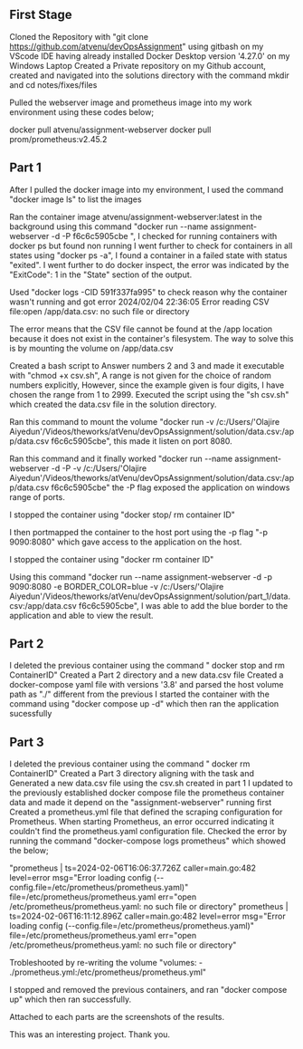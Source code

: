 ## First Stage
Cloned the Repository with "git clone https://github.com/atvenu/devOpsAssignment" using gitbash on my VScode IDE having already installed Docker Desktop version '4.27.0' on my Windows Laptop
Created a Private repository on my Github account, created and navigated into the solutions directory with the command mkdir and cd notes/fixes/files 

Pulled the webserver image and prometheus image into my work environment using these codes below;

docker pull atvenu/assignment-webserver
docker pull prom/prometheus:v2.45.2

## Part 1
After I pulled the docker image into my environment, I used the command "docker image ls" to list the images

Ran the container image atvenu/assignment-webserver:latest in the background using this command "docker run --name assignment-webserver -d -P f6c6c5905cbe ", I checked for running containers with docker ps but found non running I went further to check for containers in all states using "docker ps -a", I found a container in a failed state with status "exited". I went further to do docker inspect, the error was indicated by the "ExitCode": 1 in the "State" section of the output.

Used "docker logs -CID 591f337fa995" to check reason why the container wasn't running and got error 2024/02/04 22:36:05 Error reading CSV file:open /app/data.csv: no such file or directory

The error means that the CSV file cannot be found at the /app location because it does not exist in the container's filesystem. The way to solve this is by mounting the volume on /app/data.csv

Created a bash script to Answer numbers 2 and 3 and made it executable with "chmod +x csv.sh", A range is not given for the choice of random numbers explicitly, However, since the example given is four digits, I have chosen the range from 1 to 2999. Executed the script using the "sh csv.sh" which created the data.csv file in the solution directory.

Ran this command to mount the volume "docker run -v /c:/Users/'Olajire Aiyedun'/Videos/theworks/atVenu/devOpsAssignment/solution/data.csv:/app/data.csv f6c6c5905cbe", this made it listen on port 8080.

Ran this command and it finally worked "docker run --name assignment-webserver -d -P -v /c:/Users/'Olajire Aiyedun'/Videos/theworks/atVenu/devOpsAssignment/solution/data.csv:/app/data.csv f6c6c5905cbe" the -P flag exposed the application on windows range of ports.

I stopped the container using "docker stop/ rm container ID"

I then portmapped the container to the host port using the -p flag "-p 9090:8080" which gave access to the application on the host.

I stopped the container using "docker rm container ID"

Using this command "docker run --name assignment-webserver -d -p 9090:8080  -e BORDER_COLOR=blue -v /c:/Users/'Olajire Aiyedun'/Videos/theworks/atVenu/devOpsAssignment/solution/part_1/data.csv:/app/data.csv f6c6c5905cbe", I was able to add the blue border to the application and able to view the result.

## Part 2
I deleted the previous container using the command " docker stop and rm ContainerID"
Created a Part 2 directory and a new data.csv file
Created a docker-compose yaml file with versions '3.8' and parsed the host volume path as "./" different from the previous
I started the container with the command using "docker compose up -d" which then ran the application sucessfully 

## Part 3
I deleted the previous container using the command " docker rm ContainerID"
Created a Part 3 directory aligning with the task and Generated a new data.csv file using the csv.sh created in part 1
I updated to the previously established docker compose file the prometheus container data and made it depend on the "assignment-webserver" running first
Created a prometheus.yml file that defined the scraping configuration for Prometheus.
When starting Prometheus, an error occurred indicating it couldn't find the prometheus.yaml configuration file. Checked the error by running the command "docker-compose logs prometheus" which showed the below;

"prometheus  | ts=2024-02-06T16:06:37.726Z caller=main.go:482 level=error msg="Error loading config (--config.file=/etc/prometheus/prometheus.yaml)" file=/etc/prometheus/prometheus.yaml err="open /etc/prometheus/prometheus.yaml: no such file or directory"
prometheus  | ts=2024-02-06T16:11:12.896Z caller=main.go:482 level=error msg="Error loading config (--config.file=/etc/prometheus/prometheus.yaml)" file=/etc/prometheus/prometheus.yaml err="open /etc/prometheus/prometheus.yaml: no such file or directory"

Trobleshooted by re-writing the volume "volumes: - ./prometheus.yml:/etc/prometheus/prometheus.yml"

I stopped and removed the previous containers, and ran "docker compose up" which then ran successfully.

Attached to each parts are the screenshots of the results.

This was an interesting project. Thank you.